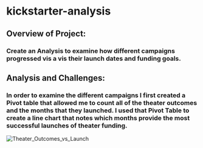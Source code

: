 # kickstarter-analysis

## Overview of Project: 

### Create an Analysis to examine how different campaigns progressed vis a vis their launch dates and funding goals.

## Analysis and Challenges:

### In order to examine the different campaigns I first created a Pivot table that allowed me to count all of the theater outcomes and the months that they launched. I used that Pivot Table to create a line chart that notes which months provide the most successful launches of theater funding.
![Theater_Outcomes_vs_Launch](path/to/Theater_Outcomes_vs_Launch.png)
